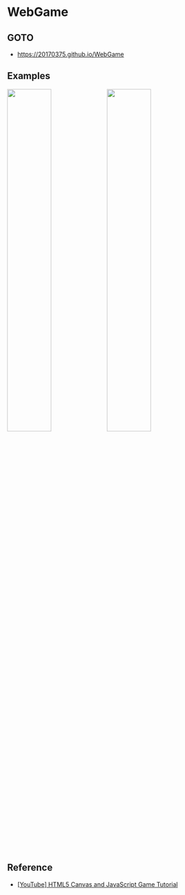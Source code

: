 # <a href="https://github.com/20170375/WebGame" style="text-decoration: none">WebGame</a>

## GOTO
+ https://20170375.github.io/WebGame

## Examples
<img src="https://user-images.githubusercontent.com/62216628/131706576-f67d7988-43ad-46ff-9ab3-675ed58d1be1.gif" width="45%"> <img src="https://user-images.githubusercontent.com/62216628/131706580-c04f32d7-7348-4d33-a3e0-bcab15f714c2.gif" width="45%">


## Reference
+ [[YouTube] HTML5 Canvas and JavaScript Game Tutorial](https://www.youtube.com/watch?v=eI9idPTT0c4)
